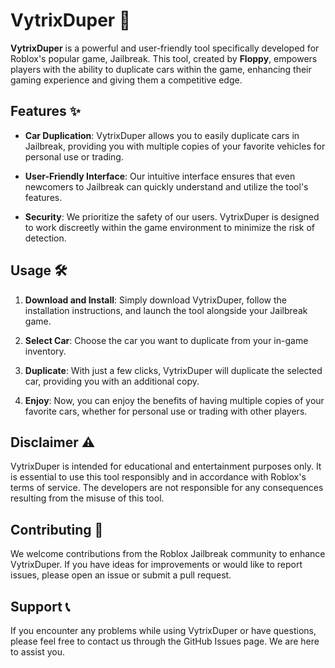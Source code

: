 # VytrixDuper 🚗

**VytrixDuper** is a powerful and user-friendly tool specifically developed for Roblox's popular game, Jailbreak. This tool, created by **Floppy**, empowers players with the ability to duplicate cars within the game, enhancing their gaming experience and giving them a competitive edge.

## Features ✨

- **Car Duplication**: VytrixDuper allows you to easily duplicate cars in Jailbreak, providing you with multiple copies of your favorite vehicles for personal use or trading.

- **User-Friendly Interface**: Our intuitive interface ensures that even newcomers to Jailbreak can quickly understand and utilize the tool's features.

- **Security**: We prioritize the safety of our users. VytrixDuper is designed to work discreetly within the game environment to minimize the risk of detection.

## Usage 🛠️

1. **Download and Install**: Simply download VytrixDuper, follow the installation instructions, and launch the tool alongside your Jailbreak game.

2. **Select Car**: Choose the car you want to duplicate from your in-game inventory.

3. **Duplicate**: With just a few clicks, VytrixDuper will duplicate the selected car, providing you with an additional copy.

4. **Enjoy**: Now, you can enjoy the benefits of having multiple copies of your favorite cars, whether for personal use or trading with other players.

## Disclaimer ⚠️

VytrixDuper is intended for educational and entertainment purposes only. It is essential to use this tool responsibly and in accordance with Roblox's terms of service. The developers are not responsible for any consequences resulting from the misuse of this tool.

## Contributing 🤝

We welcome contributions from the Roblox Jailbreak community to enhance VytrixDuper. If you have ideas for improvements or would like to report issues, please open an issue or submit a pull request.

## Support 📞

If you encounter any problems while using VytrixDuper or have questions, please feel free to contact us through the GitHub Issues page. We are here to assist you.
